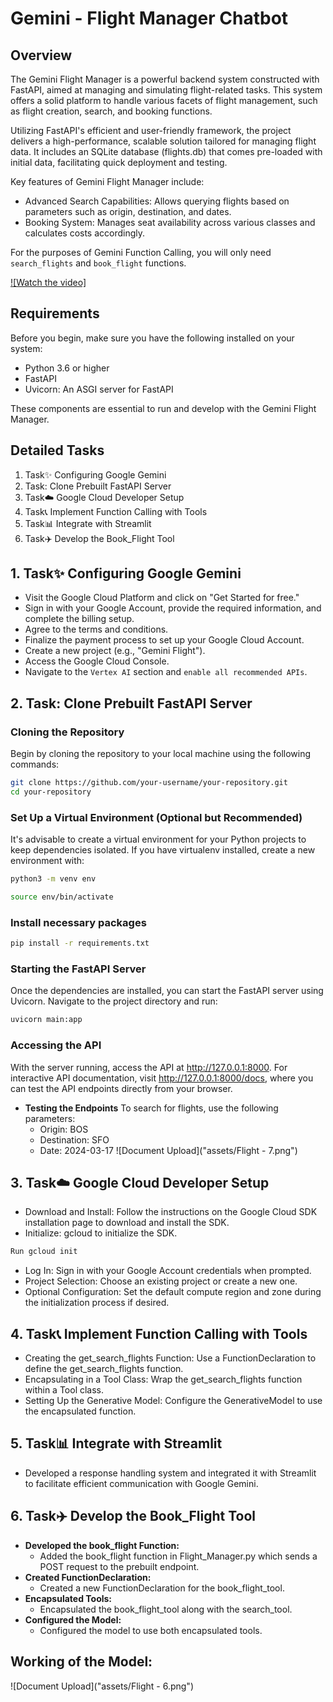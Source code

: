 # Gemini - Flight Manager Chatbot

## Overview
The Gemini Flight Manager is a powerful backend system constructed with FastAPI, aimed at managing and simulating flight-related tasks. This system offers a solid platform to handle various facets of flight management, such as flight creation, search, and booking functions.

Utilizing FastAPI's efficient and user-friendly framework, the project delivers a high-performance, scalable solution tailored for managing flight data. It includes an SQLite database (flights.db) that comes pre-loaded with initial data, facilitating quick deployment and testing.

Key features of Gemini Flight Manager include:
- Advanced Search Capabilities: Allows querying flights based on parameters such as origin, destination, and dates.
- Booking System: Manages seat availability across various classes and calculates costs accordingly.

For the purposes of Gemini Function Calling, you will only need `search_flights` and `book_flight` functions.

[![Watch the video]](https://github.com/ChaitanyaKumarBattula/Gemini_FlightsManager_bot/blob/77e807e841b5f8e6cf42168feb52ac6cdca947de/assets/Recording.mp4)
## Requirements
Before you begin, make sure you have the following installed on your system:

- Python 3.6 or higher
- FastAPI
- Uvicorn: An ASGI server for FastAPI

These components are essential to run and develop with the Gemini Flight Manager.
## Detailed Tasks
1. Task✨ Configuring Google Gemini
2. Task: Clone Prebuilt FastAPI Server
3. Task☁️ Google Cloud Developer Setup
4. Task📞 Implement Function Calling with Tools
5. Task📊 Integrate with Streamlit
6. Task✈️ Develop the Book_Flight Tool


## 1. Task✨ Configuring Google Gemini
- Visit the Google Cloud Platform and click on "Get Started for free."
- Sign in with your Google Account, provide the required information, and complete the billing setup.
- Agree to the terms and conditions.
- Finalize the payment process to set up your Google Cloud Account.
- Create a new project (e.g., "Gemini Flight").
- Access the Google Cloud Console.
- Navigate to the `Vertex AI` section and `enable all recommended APIs`.

## 2. Task: Clone Prebuilt FastAPI Server
### Cloning the Repository
Begin by cloning the repository to your local machine using the following commands:
```sh
git clone https://github.com/your-username/your-repository.git
cd your-repository
```
### Set Up a Virtual Environment (Optional but Recommended)
It's advisable to create a virtual environment for your Python projects to keep dependencies isolated. If you have virtualenv installed, create a new environment with:
```sh
python3 -m venv env
```
```sh
source env/bin/activate
```
### Install necessary packages
```sh
pip install -r requirements.txt
```
### Starting the FastAPI Server
Once the dependencies are installed, you can start the FastAPI server using Uvicorn. Navigate to the project directory and run:
```sh
uvicorn main:app
```
### Accessing the API
With the server running, access the API at http://127.0.0.1:8000. For interactive API documentation, visit http://127.0.0.1:8000/docs, where you can test the API endpoints directly from your browser.

* **Testing the Endpoints**
    To search for flights, use the following parameters:
    -   Origin: BOS
    -   Destination: SFO
    -   Date: 2024-03-17
![Document Upload]("assets/Flight - 7.png")

## 3. Task☁️ Google Cloud Developer Setup
- Download and Install: Follow the instructions on the Google Cloud SDK installation page to download and install the SDK.
- Initialize: gcloud to initialize the SDK.
```sh
Run gcloud init 
```
- Log In: Sign in with your Google Account credentials when prompted.
- Project Selection: Choose an existing project or create a new one.
- Optional Configuration: Set the default compute region and zone during the initialization process if desired.

## 4. Task📞 Implement Function Calling with Tools
- Creating the get_search_flights Function: Use a FunctionDeclaration to define the get_search_flights function.
- Encapsulating in a Tool Class: Wrap the get_search_flights function within a Tool class.
- Setting Up the Generative Model: Configure the GenerativeModel to use the encapsulated function.

## 5. Task📊 Integrate with Streamlit
- Developed a response handling system and integrated it with Streamlit to facilitate efficient communication with Google Gemini.

## 6. Task✈️ Develop the Book_Flight Tool
* **Developed the book_flight Function:**
    - Added the book_flight function in Flight_Manager.py which sends a POST request to the prebuilt endpoint.
* **Created FunctionDeclaration:**
    - Created a new FunctionDeclaration for the book_flight_tool.
* **Encapsulated Tools:**
    - Encapsulated the book_flight_tool along with the search_tool.
* **Configured the Model:**
    - Configured the model to use both encapsulated tools.


## Working of the Model:
![Document Upload]("assets/Flight - 6.png")





